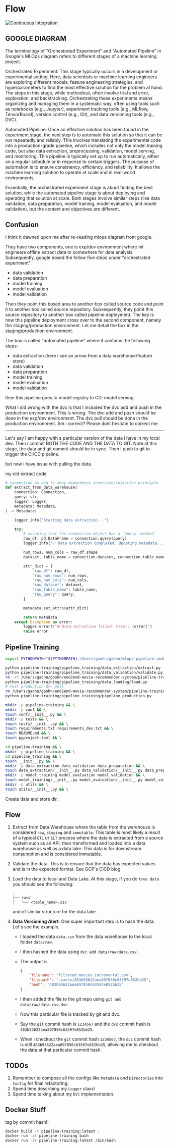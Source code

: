 # Flow

[![Continuous Integration](https://github.com/gao-hongnan/mlops-pipeline-imdb/actions/workflows/continuous_integration.yaml/badge.svg)](https://github.com/gao-hongnan/mlops-pipeline-imdb/actions/workflows/continuous_integration.yaml)

## GOOGLE DIAGRAM

The terminology of "Orchestrated Experiment" and "Automated Pipeline" in Google's MLOps diagram refers to different stages of a machine learning project.

Orchestrated Experiment: This stage typically occurs in a development or experimental setting. Here, data scientists or machine learning engineers are exploring different models, feature engineering strategies, and hyperparameters to find the most effective solution for the problem at hand. The steps in this stage, while methodical, often involve trial and error, exploration, and backtracking. Orchestrating these experiments means organizing and managing them in a systematic way, often using tools such as notebooks (e.g., Jupyter), experiment tracking tools (e.g., MLflow, TensorBoard), version control (e.g., Git), and data versioning tools (e.g., DVC).

Automated Pipeline: Once an effective solution has been found in the experiment stage, the next step is to automate this solution so that it can be run repeatedly and reliably. This involves translating the experimental code into a production-grade pipeline, which includes not only the model training code, but also data extraction, preprocessing, validation, model serving, and monitoring. This pipeline is typically set up to run automatically, either on a regular schedule or in response to certain triggers. The purpose of automation is to ensure consistency, efficiency, and reliability. It allows the machine learning solution to operate at scale and in real-world environments.

Essentially, the orchestrated experiment stage is about finding the best solution, while the automated pipeline stage is about deploying and operating that solution at scale. Both stages involve similar steps (like data validation, data preparation, model training, model evaluation, and model validation), but the context and objectives are different.

## Confusion

I think it dawned upon me after re-reading mlops diagram from google.

They have two components, one is exp/dev environment where ml engineers offline extract data to somewhere for  data analysis. Subsequently, google boxed the follow five steps under "orchestrated experiment".

- data validation
- data preparation
- model training
- model evaluation
- model validation

Then they point this boxed area to another box called source code and point it
to another box called source repository. Subsequently, they point this
source repository to another box called pipeline deployment. The key is now this
pipeline deployment cross over to the second component, namely the staging/production
environment. Let me detail the box in the staging/production environment.

The box is called "automated pipeline" where it contains the following steps:

- data extraction (here i see an arrow from a data warehouse/feature store)
- data validation
- data preparation
- model training
- model evaluation
- model validation

then this pipeline goes to model registry to CD: model serving.

What I did wrong with the dvc is that I included the dvc add and push in the
production environment. This is wrong. The dvc add and push should be done in
the exp/dev environment. The dvc pull should be done in the production environment.
Am i correct? Please dont hesitate to correct me.

---

Let's say I am happy with a particular version of the data i have in my local
dev. Then i commit BOTH THE CODE AND THE DATA TO GIT. Note at this stage, the data and git commit should be in sync. Then i push to git to trigger the CI/CD pipeline.

but now i have issue with pulling the data.

my old extract code

```python
# connection as arg to obey dependency inversion/injection principle
def extract_from_data_warehouse(
    connection: Connection,
    query: str,
    logger: Logger,
    metadata: Metadata,
) -> Metadata:

    logger.info("Starting data extraction...")

    try:
        # assuming that the connection object has a `query` method
        raw_df: pd.DataFrame = connection.query(query)
        logger.info("✅ Data extraction completed. Updating metadata...")

        num_rows, num_cols = raw_df.shape
        dataset, table_name = connection.dataset, connection.table_name

        attr_dict = {
            "raw_df": raw_df,
            "raw_num_rows": num_rows,
            "raw_num_cols": num_cols,
            "raw_dataset": dataset,
            "raw_table_name": table_name,
            "raw_query": query,
        }

        metadata.set_attrs(attr_dict)

        return metadata
    except Exception as error:
        logger.error(f"❌ Data extraction failed. Error: {error}")
        raise error
```

## Pipeline Training

```bash
export PYTHONPATH="${PYTHONPATH}:/Users/gaohn/gaohn/mlops-pipeline-imdb/pipeline-training"
```

```bash
python pipeline-training/pipeline_training/data_extraction/extract.py
python pipeline-training/pipeline_training/data_validation/validate.py
rm -rf /Users/gaohn/gaohn/end2end-movie-recommender-system/pipeline-training/data
python pipeline-training/pipeline_training/data_loading/load.py
# test production dvc pull
rm /Users/gaohn/gaohn/end2end-movie-recommender-system/pipeline-training/data/raw/filtered_movies_incremental.csv
python pipeline-training/pipeline_training/pipeline_production.py
```

```bash
mkdir -p pipeline-training && \
mkdir -p conf && \
touch conf/__init__.py && \
mkdir -p tests && \
touch tests/__init__.py && \
touch requirements.txt requirements_dev.txt && \
touch README.md && \
touch pyproject.toml && \
```

```bash
cd pipeline-training && \
mkdir -p pipeline_training && \
cd pipeline_training && \
touch __init__.py && \
mkdir -p data_extraction data_validation data_preparation && \
touch data_extraction/__init__.py data_validation/__init__.py data_preparation/__init__.py && \
mkdir -p model_training model_evaluation model_validation && \
touch model_training/__init__.py model_evaluation/__init__.py model_validation/__init__.py && \
mkdir -p utils && \
touch utils/__init__.py && \
```

Create data and store dir.

## Flow

1. Extract from Data Warehouse where the table from the
    warehouse is considered `raw`, `staging` and `immutable`.
    This table is most likely a result of a typical
    `ETL` or `ELT` process where the data is extracted from
    a source system such as an API, then transformed and
    loaded into a data warehouse as well as a data lake. This
    data is for downstream consumption and is considered
    immutable.
2. Validate the data. This is to ensure that the data has
    expected values and is in the expected format. See
    GCP's CICD blog.
3. Load the data to local and Data Lake. At this stage, if you
    do `tree data` you should see the following:

    ```tree
    .
    ├── raw/
    │   └── <table_name>.csv
    ```

    and of similar structure for the data lake.

4. **Data Versioning Alert**: One super important step is to hash
    the data. Let's see the example.

    - I loaded the data `data.csv` from the data warehouse
        to the local folder `data/raw`.
    - I then hashed the data using `dvc add data/raw/data.csv`.
    - The output is

        ```json
        {
            "filename": "filtered_movies_incremental.csv",
            "filepath": ".cache/483b93622aea897850c63597e852bb25",
            "hash": "483b93622aea897850c63597e852bb25"
        }
        ```
    - I then added the file to the git repo using `git add data/raw/data.csv.dvc`.
    - Now this particular file is tracked by git and dvc.
    - Say the `git` commit hash is `1234567` and the `dvc` commit hash is `483b93622aea897850c63597e852bb25`.
    - When i checkout the `git` commit hash `1234567`, the `dvc` commit hash is still `483b93622aea897850c63597e852bb25`,
    allowing me to checkout the data at that particular commit hash.

## TODOs

1. Remember to compose all the configs like `Metadata` and `Directories` into `Config` for final refactoring.
2. Spend time describing my `Logger` class!
3. Spend time talking about my `DVC` implementation.


## Docker Stuff

tag by commit hash!!

```bash
docker build -t pipeline-training:latest .
docker run -it pipeline-training bash
docker run -it pipeline-training:latest /bin/bash
```

